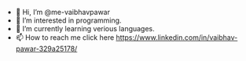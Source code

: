 - 👋 Hi, I’m @me-vaibhavpawar
- 👀 I’m interested in programming.
- 🌱 I’m currently learning verious languages.
- 📫 How to reach me click here https://www.linkedin.com/in/vaibhav-pawar-329a25178/

<!---
me-vaibhavpawar/me-vaibhavpawar is a ✨ special ✨ repository because its `README.md` (this file) appears on your GitHub profile.
You can click the Preview link to take a look at your changes.
--->
